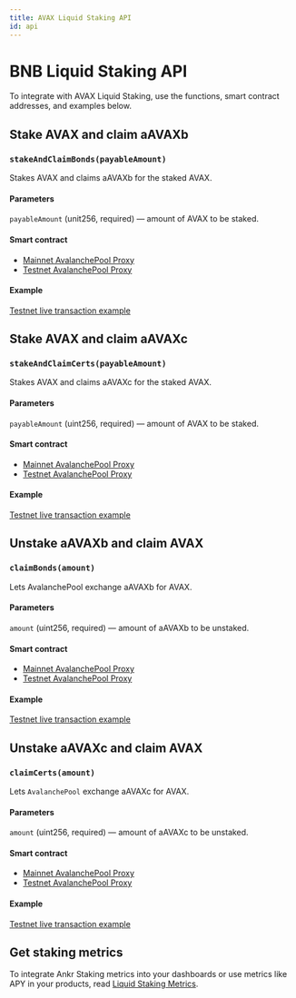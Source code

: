 ```yaml
---
title: AVAX Liquid Staking API
id: api
---
```


# BNB Liquid Staking API

To integrate with AVAX Liquid Staking, use the functions, smart contract addresses, and examples below. 

## Stake AVAX and claim aAVAXb

### `stakeAndClaimBonds(payableAmount)`
 
Stakes AVAX and claims aAVAXb for the staked AVAX. 

#### Parameters 

`payableAmount` (unit256, required) — amount of AVAX to be staked.

#### Smart contract

* [Mainnet AvalanchePool Proxy](https://snowtrace.io/address/0x7BAa1E3bFe49db8361680785182B80BB420A836D)
* [Testnet AvalanchePool Proxy](https://testnet.snowtrace.io/address/0x0c29d40cbd3c9073f4c0c96bf88ae1b4b4fe1d11)

#### Example

[Testnet live transaction example](https://testnet.snowtrace.io/tx/0xdaeada9439e5632edc1373588b20d9e204aed59355f35a19ad91af9a8ca6b00e)


## Stake AVAX and claim aAVAXc

### `stakeAndClaimCerts(payableAmount)`
 
Stakes AVAX and claims aAVAXc for the staked AVAX.

#### Parameters 

`payableAmount` (uint256, required) — amount of AVAX to be staked.

#### Smart contract

* [Mainnet AvalanchePool Proxy](https://snowtrace.io/address/0x7BAa1E3bFe49db8361680785182B80BB420A836D)
* [Testnet AvalanchePool Proxy](https://testnet.snowtrace.io/address/0x0c29d40cbd3c9073f4c0c96bf88ae1b4b4fe1d11)

#### Example

[Testnet live transaction example](https://testnet.snowtrace.io/tx/0x5213b7cda6dec4d6a40590f0450e9ee353319e15b7d95e437a1cb6cdb8f8c9af)


## Unstake aAVAXb and claim AVAX

### `claimBonds(amount)`
 
Lets AvalanchePool exchange aAVAXb for AVAX.

#### Parameters 

`amount` (uint256, required) — amount of aAVAXb to be unstaked.

#### Smart contract

* [Mainnet AvalanchePool Proxy](https://snowtrace.io/address/0x7BAa1E3bFe49db8361680785182B80BB420A836D)
* [Testnet AvalanchePool Proxy](https://testnet.snowtrace.io/address/0x0c29d40cbd3c9073f4c0c96bf88ae1b4b4fe1d11)

#### Example

[Testnet live transaction example](https://testnet.snowtrace.io/tx/0x6e030edc68a7c16dd6e37befb8ea302f2501c5a6a9efefe422dae8f518789138)


## Unstake aAVAXc and claim AVAX

### `claimCerts(amount)`
 
Lets `AvalanchePool` exchange aAVAXc for AVAX.

#### Parameters 

`amount` (uint256, required) — amount of aAVAXc to be unstaked.

#### Smart contract

* [Mainnet AvalanchePool Proxy](https://snowtrace.io/address/0x7BAa1E3bFe49db8361680785182B80BB420A836D)
* [Testnet AvalanchePool Proxy](https://testnet.snowtrace.io/address/0x0c29d40cbd3c9073f4c0c96bf88ae1b4b4fe1d11)

#### Example

[Testnet live transaction example](https://testnet.snowtrace.io/tx/0xeefdad65e8d76e2b6f427e153710d60dd50e2b9f06aeed1bf0994e36ec09e5a1)


## Get staking metrics

To integrate Ankr Staking metrics into your dashboards or use metrics like APY in your products, read [Liquid Staking Metrics](https://ankr.com/docs/staking/reference/staking-metrics).


